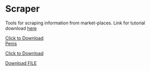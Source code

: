 # Scraper
Tools for scraping information from market-places. Link for tutorial download [here](https://github.com/TheWorkingBee/Scraper/blob/main/Report/report.html)

<a href="https://github.com/TheWorkingBee/Scraper/raw/main/Report/report.html" download>Click to Download</a>
<br><a href="https://raw.githubusercontent.com/TheWorkingBee/Scraper/main/Report/report.html?token=AT326DUTEXMPKF6MFOQQSHDAREWHG" download>Penis</a>

<a href="https://github.com/TheWorkingBee/Scraper/blob/main/Report/report.html" download>Click to Download</a>

<a id="raw-url" href="https://raw.githubusercontent.com/TheWorkingBee/Scraper/main/Report/report.html?token=AKXNYFHW57H6M2F4LRMKY3TAREVIC">Download FILE</a>
